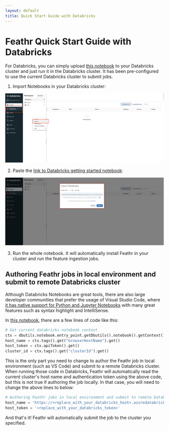 ```yaml
---
layout: default
title: Quick Start Guide with Databricks
---
```


# Feathr Quick Start Guide with Databricks

For Databricks, you can simply upload [this notebook](./samples/databricks/databricks_quickstart_nyc_taxi_driver.ipynb) to your Databricks cluster and just run it in the Databricks cluster. It has been pre-configured to use the current Databricks cluster to submit jobs.

1. Import Notebooks in your Databricks cluster:

![Import Notebooks](./images/databricks_quickstart1.png)

2. Paste the [link to Databricks getting started notebook](./samples/databricks/databricks_quickstart_nyc_taxi_driver.ipynb):

![Import Notebooks](./images/databricks_quickstart2.png)

3. Run the whole notebook. It will automatically install Feathr in your cluster and run the feature ingestion jobs.

## Authoring Feathr jobs in local environment and submit to remote Databricks cluster

Although Databricks Notebooks are great tools, there are also large developer communities that prefer the usage of Visual Studio Code, where [it has native support for Python and Jupyter Notebooks](https://code.visualstudio.com/docs/datascience/jupyter-notebooks) with many great features such as syntax highlight and IntelliSense.

In [this notebook](./samples/databricks/databricks_quickstart_nyc_taxi_driver.ipynb), there are a few lines of code like this:

```python
# Get current databricks notebook context
ctx = dbutils.notebook.entry_point.getDbutils().notebook().getContext()
host_name = ctx.tags().get("browserHostName").get()
host_token = ctx.apiToken().get()
cluster_id = ctx.tags().get("clusterId").get()
```

This is the only part you need to change to author the Feathr job in local environment (such as VS Code) and submit to a remote Databricks cluster. When running those code in Databricks, Feathr will automatically read the current cluster's host name and authentication token using the above code, but this is not true if authoring the job locally. In that case, you will need to change the above lines to below:

```python
# Authoring Feathr jobs in local environment and submit to remote Databricks cluster
host_name = 'https://<replace_with_your_databricks_host>.azuredatabricks.net/'
host_token = '<replace_with_your_databricks_token>'
```

And that's it! Feathr will automatically submit the job to the cluster you specified.
